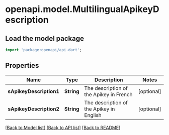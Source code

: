 # openapi.model.MultilingualApikeyDescription

## Load the model package
```dart
import 'package:openapi/api.dart';
```

## Properties
Name | Type | Description | Notes
------------ | ------------- | ------------- | -------------
**sApikeyDescription1** | **String** | The description of the Apikey in French | [optional] 
**sApikeyDescription2** | **String** | The description of the Apikey in English | [optional] 

[[Back to Model list]](../README.md#documentation-for-models) [[Back to API list]](../README.md#documentation-for-api-endpoints) [[Back to README]](../README.md)


